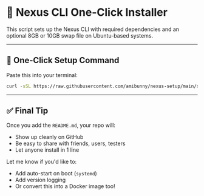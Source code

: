 # 🚀 Nexus CLI One-Click Installer

This script sets up the Nexus CLI with required dependencies and an optional 8GB or 10GB swap file on Ubuntu-based systems.

---

## 🧪 One-Click Setup Command

Paste this into your terminal:

```bash
curl -sSL https://raw.githubusercontent.com/amibunny/nexus-setup/main/setup.sh | bash
```

---

## ✅ Final Tip

Once you add the `README.md`, your repo will:

- Show up cleanly on GitHub
- Be easy to share with friends, users, testers
- Let anyone install in 1 line

Let me know if you'd like to:
- Add auto-start on boot (`systemd`)
- Add version logging
- Or convert this into a Docker image too!
